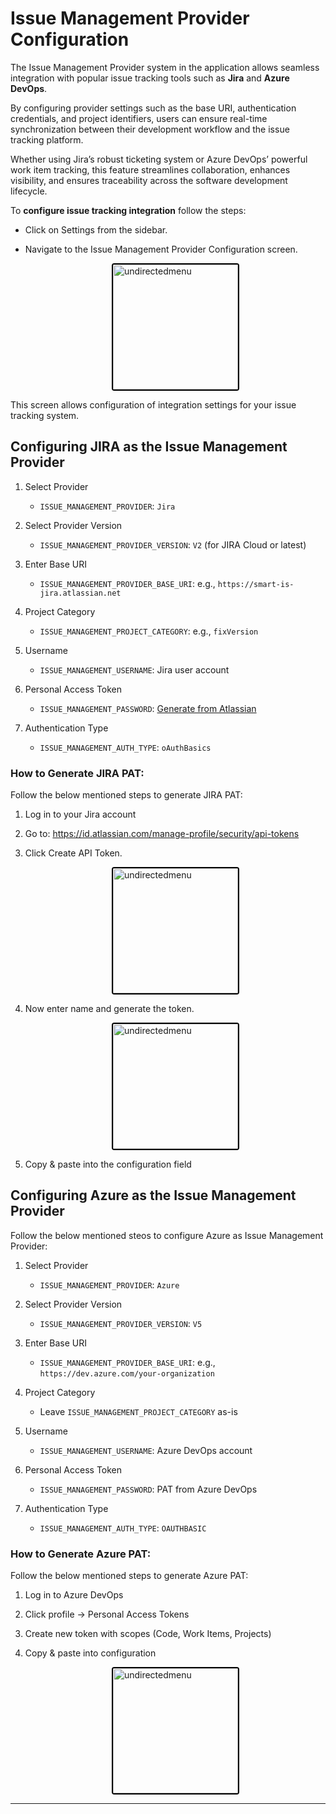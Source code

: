 # Issue Management Provider Configuration
 
 The Issue Management Provider system in the application allows seamless integration with popular issue tracking tools such as **Jira** and **Azure DevOps**. 
 
By configuring provider settings such as the base URI, authentication credentials, and project identifiers, users can ensure real-time synchronization between their development workflow and the issue tracking platform. 

Whether using Jira’s robust ticketing system or Azure DevOps’ powerful work item tracking, this feature streamlines collaboration, enhances visibility, and ensures traceability across the software development lifecycle.
 

To **configure issue tracking integration** follow the steps:
 
- Click on Settings from the sidebar.
- Navigate to the Issue Management Provider Configuration screen.
 
  <div style="text-align: left;">
      <img src="./assets/issue.png"
       alt="undirectedmenu"
       style="height: 200px; margin: auto; display: block; cursor: zoom-in;
              border: 2px solid #000000; border-radius: 4px;"
       onclick="this.style.height='400px'; this.style.cursor='zoom-out';"
       ondblclick="this.style.height='200px'; this.style.cursor='zoom-in';">
      </div>


This screen allows configuration of integration settings for your issue tracking system.
 
 
## Configuring JIRA as the Issue Management Provider
 
1. Select Provider  
   - `ISSUE_MANAGEMENT_PROVIDER`: `Jira`
 
2. Select Provider Version  
   - `ISSUE_MANAGEMENT_PROVIDER_VERSION`: `V2` (for JIRA Cloud or latest)
 
3. Enter Base URI  
   - `ISSUE_MANAGEMENT_PROVIDER_BASE_URI`: e.g., `https://smart-is-jira.atlassian.net`

4. Project Category  
   - `ISSUE_MANAGEMENT_PROJECT_CATEGORY`: e.g., `fixVersion`

5. Username  
   - `ISSUE_MANAGEMENT_USERNAME`: Jira user account

6. Personal Access Token  
   - `ISSUE_MANAGEMENT_PASSWORD`: [Generate from Atlassian](https://id.atlassian.com/manage-profile/security/api-tokens)

7. Authentication Type  
   - `ISSUE_MANAGEMENT_AUTH_TYPE`: `oAuthBasics`

### How to Generate JIRA PAT:
Follow the below mentioned steps to generate JIRA PAT:
1. Log in to your Jira account
2. Go to: https://id.atlassian.com/manage-profile/security/api-tokens
3. Click Create API Token.

    <div style="text-align: left;">
      <img src="./assets/token1.png"
       alt="undirectedmenu"
       style="height: 200px; margin: auto; display: block; cursor: zoom-in;
              border: 2px solid #000000; border-radius: 4px;"
       onclick="this.style.height='400px'; this.style.cursor='zoom-out';"
       ondblclick="this.style.height='200px'; this.style.cursor='zoom-in';">
      </div>

4. Now enter name and generate the token.
    <div style="text-align: left;">
      <img src="./assets/token2.png"
       alt="undirectedmenu"
       style="height: 200px; margin: auto; display: block; cursor: zoom-in;
              border: 2px solid #000000; border-radius: 4px;"
       onclick="this.style.height='400px'; this.style.cursor='zoom-out';"
       ondblclick="this.style.height='200px'; this.style.cursor='zoom-in';">
      </div>
4. Copy & paste into the configuration field

## Configuring Azure as the Issue Management Provider

Follow the below mentioned steos to configure Azure as Issue Management Provider:

1. Select Provider  
   - `ISSUE_MANAGEMENT_PROVIDER`: `Azure`

2. Select Provider Version  
   - `ISSUE_MANAGEMENT_PROVIDER_VERSION`: `V5`
 
3. Enter Base URI  
   - `ISSUE_MANAGEMENT_PROVIDER_BASE_URI`: e.g., `https://dev.azure.com/your-organization`
 
4. Project Category  
   - Leave `ISSUE_MANAGEMENT_PROJECT_CATEGORY` as-is
 
5. Username  
   - `ISSUE_MANAGEMENT_USERNAME`: Azure DevOps account
 
6. Personal Access Token  
   - `ISSUE_MANAGEMENT_PASSWORD`: PAT from Azure DevOps
 
7. Authentication Type  
   - `ISSUE_MANAGEMENT_AUTH_TYPE`: `OAUTHBASIC`

### How to Generate Azure PAT:

Follow the below mentioned steps to generate Azure PAT:

1.  Log in to Azure DevOps
2. Click profile → Personal Access Tokens
3. Create new token with scopes (Code, Work Items, Projects)
4. Copy & paste into configuration

    <div style="text-align: left;">
      <img src="./assets/previewfeature.png"
       alt="undirectedmenu"
       style="height: 200px; margin: auto; display: block; cursor: zoom-in;
              border: 2px solid #000000; border-radius: 4px;"
       onclick="this.style.height='400px'; this.style.cursor='zoom-out';"
       ondblclick="this.style.height='200px'; this.style.cursor='zoom-in';">
      </div>

---

<br>